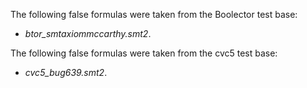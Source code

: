The following false formulas were taken from the Boolector test base:
* _btor\_smtaxiommccarthy.smt2_.  

The following false formulas were taken from the cvc5 test base:
* _cvc5\_bug639.smt2_.  


